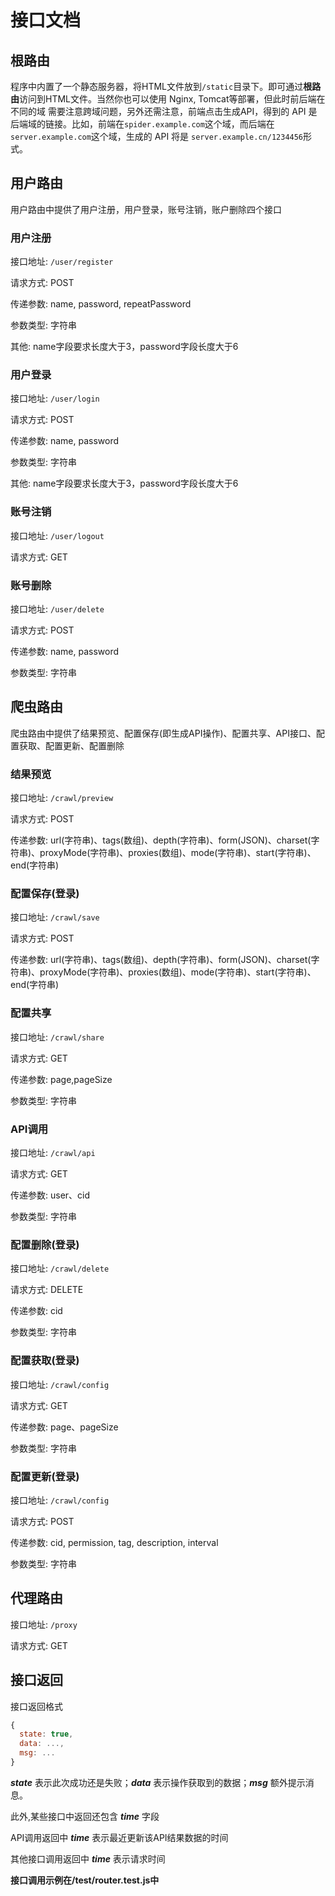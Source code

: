 # 接口文档

## 根路由
程序中内置了一个静态服务器，将HTML文件放到`/static`目录下。即可通过**根路由**访问到HTML文件。当然你也可以使用 Nginx, Tomcat等部署，但此时前后端在不同的域 需要注意跨域问题，另外还需注意，前端点击生成API，得到的 API 是后端域的链接。比如，前端在`spider.example.com`这个域，而后端在`server.example.com`这个域，生成的 API 将是 `server.example.cn/1234456`形式。

## 用户路由
用户路由中提供了用户注册，用户登录，账号注销，账户删除四个接口

### 用户注册
接口地址: `/user/register`

请求方式: POST

传递参数: name, password, repeatPassword

参数类型: 字符串

其他: name字段要求长度大于3，password字段长度大于6

### 用户登录
接口地址: `/user/login`

请求方式: POST

传递参数: name, password

参数类型: 字符串

其他: name字段要求长度大于3，password字段长度大于6

### 账号注销
接口地址: `/user/logout`

请求方式: GET

### 账号删除
接口地址: `/user/delete`

请求方式: POST

传递参数: name, password

参数类型: 字符串

## 爬虫路由
爬虫路由中提供了结果预览、配置保存(即生成API操作)、配置共享、API接口、配置获取、配置更新、配置删除

### 结果预览
接口地址: `/crawl/preview`

请求方式: POST

传递参数: url(字符串)、tags(数组)、depth(字符串)、form(JSON)、charset(字符串)、proxyMode(字符串)、proxies(数组)、mode(字符串)、start(字符串)、end(字符串)

### 配置保存(登录)
接口地址: `/crawl/save`

请求方式: POST

传递参数: url(字符串)、tags(数组)、depth(字符串)、form(JSON)、charset(字符串)、proxyMode(字符串)、proxies(数组)、mode(字符串)、start(字符串)、end(字符串)

### 配置共享
接口地址: `/crawl/share`

请求方式: GET

传递参数: page,pageSize

参数类型: 字符串

### API调用
接口地址: `/crawl/api`

请求方式: GET

传递参数: user、cid

参数类型: 字符串

### 配置删除(登录)
接口地址: `/crawl/delete`

请求方式: DELETE

传递参数: cid

参数类型: 字符串

### 配置获取(登录)
接口地址: `/crawl/config`

请求方式: GET

传递参数: page、pageSize

参数类型: 字符串

### 配置更新(登录)
接口地址: `/crawl/config`

请求方式: POST

传递参数: cid, permission, tag, description, interval

参数类型: 字符串

## 代理路由
接口地址: `/proxy`

请求方式: GET

## 接口返回
接口返回格式
```javascript
{
  state: true,
  data: ...,
  msg: ...
}
```
***state*** 表示此次成功还是失败；***data*** 表示操作获取到的数据；***msg*** 额外提示消息。

此外,某些接口中返回还包含 ***time*** 字段

API调用返回中 ***time*** 表示最近更新该API结果数据的时间

其他接口调用返回中 ***time*** 表示请求时间

**接口调用示例在/test/router.test.js中**